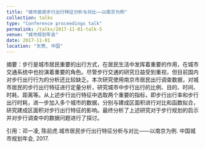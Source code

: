 ```yaml
---
title: "城市居民步行出行特征分析与对比——以南京为例"
collection: talks
type: "Conference proceedings talk"
permalink: /talks/2017-11-01-talk-5
venue: "城市规划年会"
date: 2017-11-01
location: "东莞, 中国"
---
```


摘要：步行是城市居民重要的出行方式，在居民生活中发挥着重要的作用，在城市交通系统中也扮演着重要的角色。尽管步行交通的研究日益受到重视，但目前国内对步行出行行为的分析还比较缺乏。本次研究使用南京市居民出行调查数据，对城市居民的步行出行特征进行定量分析，研究城市中步行出行的比例、目的、时间、时耗、距离等。从上述步行出行特征中选取两个重要的指标，即步行出行率和步行出行时耗，进一步加入多个城市的数据，分别与建成区面积进行对比和函数拟合，研究建成区面积对步行出行特征的影响。最终分析了上述研究对于步行规划的启示并对步行调查中的数据问题进行了探讨。

引用：邓一凌, 陈前虎.城市居民步行出行特征分析与对比——以南京为例. 中国城市规划年会, 2017.